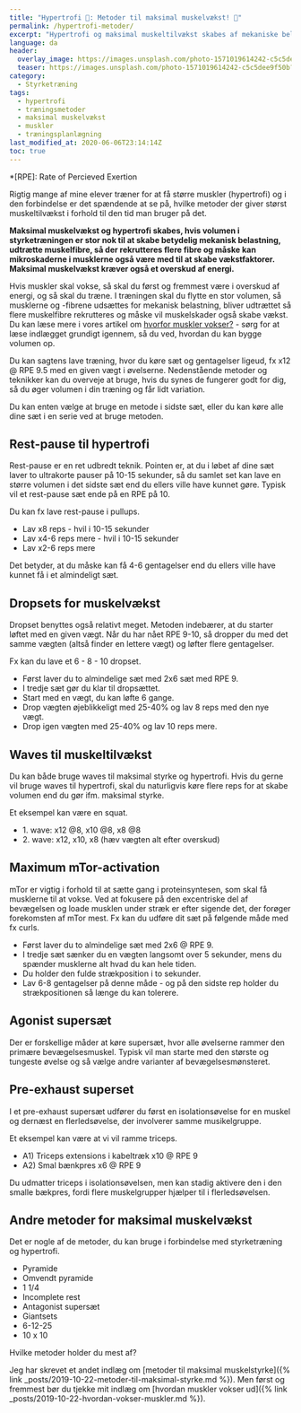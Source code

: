 ```yaml
---
title: "Hypertrofi 💪: Metoder til maksimal muskelvækst! 🌊"
permalink: /hypertrofi-metoder/
excerpt: "Hypertrofi og maksimal muskeltilvækst skabes af mekaniske belastning på musklerne gennem regelmæssig styrketræning. Der er flere metoder der kan skabe tilstrækkelig belastning og udtrætning af musklerne."
language: da
header:
  overlay_image: https://images.unsplash.com/photo-1571019614242-c5c5dee9f50b?ixlib=rb-1.2.1&ixid=eyJhcHBfaWQiOjEyMDd9&auto=format&fit=crop&w=1950&q=5
  teaser: https://images.unsplash.com/photo-1571019614242-c5c5dee9f50b?ixlib=rb-1.2.1&ixid=eyJhcHBfaWQiOjEyMDd9&auto=format&fit=crop&w=400&q=5
category:
  - Styrketræning
tags:
  - hypertrofi
  - træningsmetoder
  - maksimal muskelvækst
  - muskler
  - træningsplanlægning
last_modified_at: 2020-06-06T23:14:14Z
toc: true
---
```


*[RPE]: Rate of Percieved Exertion

Rigtig mange af mine elever træner for at få større muskler (hypertrofi) og i den forbindelse er det spændende at se på, hvilke metoder der giver størst muskeltilvækst i forhold til den tid man bruger på det. 

**Maksimal muskelvækst og hypertrofi skabes, hvis volumen i styrketræningen er stor nok til at skabe betydelig mekanisk belastning, udtrætte muskelfibre, så der rekrutteres flere fibre og måske kan mikroskaderne i musklerne også være med til at skabe vækstfaktorer. Maksimal muskelvækst kræver også et overskud af energi.**

Hvis muskler skal vokse, så skal du først og fremmest være i overskud af energi, og så skal du træne. I træningen skal du flytte en stor volumen, så musklerne og -fibrene udsættes for mekanisk belastning, bliver udtrættet så flere muskelfibre rekrutteres og måske vil muskelskader også skabe vækst. Du kan læse mere i vores artikel om [hvorfor muskler vokser?](/hvordan-vokser-muskler/) - sørg for at læse indlægget grundigt igennem, så du ved, hvordan du kan bygge volumen op.

Du kan sagtens lave træning, hvor du køre sæt og gentagelser ligeud, fx x12 @ RPE 9.5 med en given vægt i øvelserne. Nedenstående metoder og teknikker kan du overveje at bruge, hvis du synes de fungerer godt for dig, så du øger volumen i din træning og får lidt variation.

Du kan enten vælge at bruge en metode i sidste sæt, eller du kan køre alle dine sæt i en serie ved at bruge metoden.

## Rest-pause til hypertrofi

Rest-pause er en ret udbredt teknik. Pointen er, at du i løbet af dine sæt laver to ultrakorte pauser på 10-15 sekunder, så du samlet set kan lave en større volumen i det sidste sæt end du ellers ville have kunnet gøre. Typisk vil et rest-pause sæt ende på en RPE på 10.

Du kan fx lave rest-pause i pullups.

- Lav x8 reps - hvil i 10-15 sekunder
- Lav x4-6 reps mere - hvil i 10-15 sekunder
- Lav x2-6 reps mere

Det betyder, at du måske kan få 4-6 gentagelser end du ellers ville have kunnet få i et almindeligt sæt.

## Dropsets for muskelvækst

Dropset benyttes også relativt meget. Metoden indebærer, at du starter løftet med en given vægt. Når du har nået RPE 9-10, så dropper du med det samme vægten (altså finder en lettere vægt) og løfter flere gentagelser.

Fx kan du lave et 6 - 8 - 10 dropset.

- Først laver du to almindelige sæt med 2x6 sæt med RPE 9.
- I tredje sæt gør du klar til dropsættet.
- Start med en vægt, du kan løfte 6 gange.
- Drop vægten øjeblikkeligt med 25-40% og lav 8 reps med den nye vægt.
- Drop igen vægten med 25-40% og lav 10 reps mere.

## Waves til muskeltilvækst

Du kan både bruge waves til maksimal styrke og hypertrofi. Hvis du gerne vil bruge waves til hypertrofi, skal du naturligvis køre flere reps for at skabe volumen end du gør ifm. maksimal styrke.

Et eksempel kan være en squat.

- 1\. wave: x12 @8, x10 @8, x8 @8
- 2\. wave: x12, x10, x8 (hæv vægten alt efter overskud)

## Maximum mTor-activation

mTor er vigtig i forhold til at sætte gang i proteinsyntesen, som skal få musklerne til at vokse. Ved at fokusere på den excentriske del af bevægelsen og loade musklen under stræk er efter sigende det, der forøger forekomsten af mTor mest. Fx kan du udføre dit sæt på følgende måde med fx curls.

- Først laver du to almindelige sæt med 2x6 @ RPE 9.
- I tredje sæt sænker du en vægten langsomt over 5 sekunder, mens du spænder musklerne alt hvad du kan hele tiden.
- Du holder den fulde strækposition i to sekunder.
- Lav 6-8 gentagelser på denne måde - og på den sidste rep holder du strækpositionen så længe du kan tolerere.

## Agonist supersæt

Der er forskellige måder at køre supersæt, hvor alle øvelserne rammer den primære bevægelsesmuskel. Typisk vil man starte med den største og tungeste øvelse og så vælge andre varianter af bevægelsesmønsteret.

## Pre-exhaust superset

I et pre-exhaust supersæt udfører du først en isolationsøvelse for en muskel og dernæst en flerledsøvelse, der involverer samme musikelgruppe.

Et eksempel kan være at vi vil ramme triceps.

- A1) Triceps extensions i kabeltræk x10 @ RPE 9
- A2) Smal bænkpres x6 @ RPE 9

Du udmatter triceps i isolationsøvelsen, men kan stadig aktivere den i den smalle bækpres, fordi flere muskelgrupper hjælper til i flerledsøvelsen. 

## Andre metoder for maksimal muskelvækst

Det er nogle af de metoder, du kan bruge i forbindelse med styrketræning og hypertrofi.

- Pyramide
- Omvendt pyramide
- 1 1/4
- Incomplete rest
- Antagonist supersæt
- Giantsets
- 6-12-25
- 10 x 10

Hvilke metoder holder du mest af?

Jeg har skrevet et andet indlæg om [metoder til maksimal muskelstyrke]({% link _posts/2019-10-22-metoder-til-maksimal-styrke.md %}). Men først og fremmest bør du tjekke mit indlæg om [hvordan muskler vokser ud]({% link _posts/2019-10-22-hvordan-vokser-muskler.md %}).
